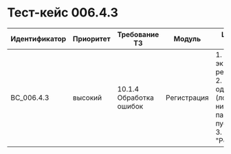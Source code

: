 # Тест-кейс 006.4.3

| Идентификатор | Приоритет | Требование ТЗ            | Модуль          | Шаги тест-кейса                                                                                                                                                                                                                                    | Ожидаемый результат                                                                                                                                                                                                                      |
|---------------|-----------|--------------------------|-----------------|----------------------------------------------------------------------------------------------------------------------------------------------------------------------------------------------------------------------------------------------------|-----------------------------------------------------------------------------------------------------------------------------------------------------------------------------------------------------------------------------------------|
| BC_006.4.3      | высокий   | 10.1.4 Обработка ошибок  | Регистрация | 1. Открыть экран регистрации. <br>2. Оставить одно из полей (логин, никнейм или пароль) пустым. <br>3. Нажать "Регистрация".                                                                                                                      | Если одно из обязательных полей не заполнено, выводится сообщение об ошибке: "Все поля должны быть заполнены". |
